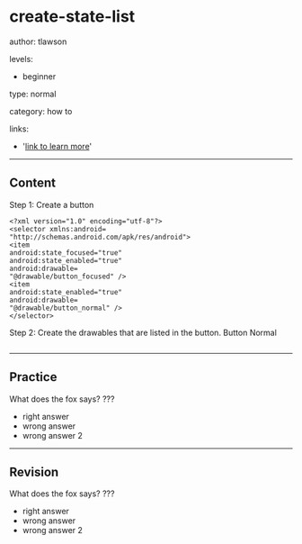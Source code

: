 # create-state-list
author: tlawson

levels:

  - beginner

type: normal

category: how to

links:

  - '[link to learn more](https://enki.com)'

---
## Content

Step 1: Create a button 

```
<?xml version="1.0" encoding="utf-8"?>
<selector xmlns:android=
"http://schemas.android.com/apk/res/android">
<item
android:state_focused="true"
android:state_enabled="true"
android:drawable=
"@drawable/button_focused" />
<item
android:state_enabled="true"
android:drawable=
"@drawable/button_normal" />
</selector>
```
Step 2: Create the drawables that are listed in the button.
Button Normal
```

```
---
## Practice

What does the fox says?
???

* right answer
* wrong answer
* wrong answer 2

---
## Revision

What does the fox says?
???

* right answer
* wrong answer
* wrong answer 2
